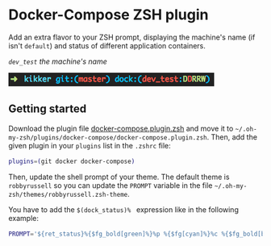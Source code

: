 # Docker-Compose ZSH plugin

Add an extra flavor to your ZSH prompt, displaying the machine's name (if isn't `default`) and status of different application
containers.

*`dev_test` the machine's name*

![Example of display](example-screenshot.png)

## Getting started

Download the plugin file [docker-compose.plugin.zsh](https://raw.githubusercontent.com/sroze/docker-compose-zsh-plugin/master/docker-compose.plugin.zsh) and move it to `~/.oh-my-zsh/plugins/docker-compose/docker-compose.plugin.zsh`. Then, add the given plugin in your `plugins` list in the `.zshrc` file:

```zsh
plugins=(git docker docker-compose)
```

Then, update the shell prompt of your theme. The default theme is `robbyrussell` so you can update the `PROMPT` variable in the file `~/.oh-my-zsh/themes/robbyrussell.zsh-theme`.

You have to add the `$(dock_status)% ` expression like in the following example:

```zsh
PROMPT='${ret_status}%{$fg_bold[green]%}%p %{$fg[cyan]%}%c %{$fg_bold[blue]%}$(git_prompt_info)%{$fg_bold[blue]%} %$(dock_status) % %{$reset_color%}'
```

